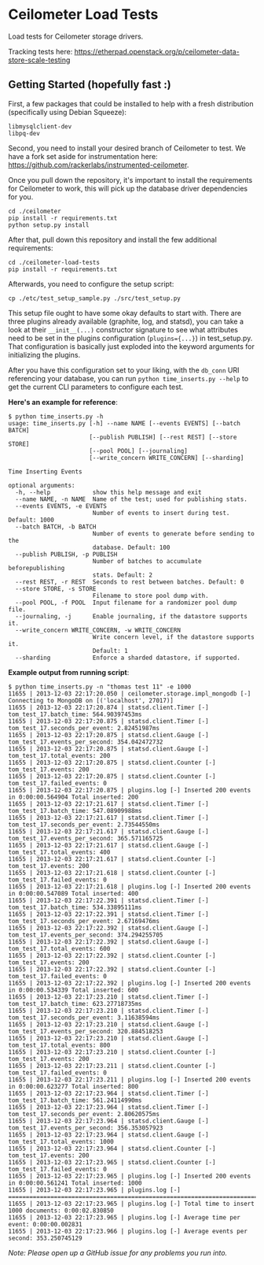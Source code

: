 Ceilometer Load Tests
=====================

Load tests for Ceilometer storage drivers.

Tracking tests here: https://etherpad.openstack.org/p/ceilometer-data-store-scale-testing

Getting Started (hopefully fast :)
----------------

First, a few packages that could be installed to help with a fresh distribution (specifically using Debian Squeeze):

```
libmysqlclient-dev
libpq-dev
```

Second, you need to install your desired branch of Ceilometer to test. We have a fork set aside for instrumentation here: https://github.com/rackerlabs/instrumented-ceilometer.

Once you pull down the repository, it's important to install the requirements for Ceilometer to work, this will pick up the database driver dependencies for you.

```
cd ./ceilometer
pip install -r requirements.txt
python setup.py install
```

After that, pull down this repository and install the few additional requirements:

```
cd ./ceilometer-load-tests
pip install -r requirements.txt
```

Afterwards, you need to configure the setup script:

```
cp ./etc/test_setup_sample.py ./src/test_setup.py
```

This setup file ought to have some okay defaults to start with. There are three plugins already available (graphite, log, and statsd), you can take a look at their ```__init__(...)``` constructor signature to see what attributes need to be set in the plugins configuration (```plugins={...}```) in test_setup.py. That configuration is basically just exploded into the keyword arguments for initializing the plugins.

After you have this configuration set to your liking, with the ```db_conn``` URI referencing your database, you can run ```python time_inserts.py --help``` to get the current CLI parameters to configure each test.


**Here's an example for reference**:
```
$ python time_inserts.py -h
usage: time_inserts.py [-h] --name NAME [--events EVENTS] [--batch BATCH]
                       [--publish PUBLISH] [--rest REST] [--store STORE]
                       [--pool POOL] [--journaling]
                       [--write_concern WRITE_CONCERN] [--sharding]

Time Inserting Events

optional arguments:
  -h, --help            show this help message and exit
  --name NAME, -n NAME  Name of the test; used for publishing stats.
  --events EVENTS, -e EVENTS
                        Number of events to insert during test. Default: 1000
  --batch BATCH, -b BATCH
                        Number of events to generate before sending to the
                        database. Default: 100
  --publish PUBLISH, -p PUBLISH
                        Number of batches to accumulate beforepublishing
                        stats. Default: 2
  --rest REST, -r REST  Seconds to rest between batches. Default: 0
  --store STORE, -s STORE
                        Filename to store pool dump with.
  --pool POOL, -f POOL  Input filename for a randomizer pool dump file.
  --journaling, -j      Enable journaling, if the datastore supports it.
  --write_concern WRITE_CONCERN, -w WRITE_CONCERN
                        Write concern level, if the datastore supports it.
                        Default: 1
  --sharding            Enforce a sharded datastore, if supported.
```

**Example output from running script**:
```
$ python time_inserts.py -n "thomas test 11" -e 1000
11655 | 2013-12-03 22:17:20.050 | ceilometer.storage.impl_mongodb [-] Connecting to MongoDB on [('localhost', 27017)]
11655 | 2013-12-03 22:17:20.874 | statsd.client.Timer [-] tom_test_17.batch_time: 564.90397453ms
11655 | 2013-12-03 22:17:20.875 | statsd.client.Timer [-] tom_test_17.seconds_per_event: 2.82451987ms
11655 | 2013-12-03 22:17:20.875 | statsd.client.Gauge [-] tom_test_17.events_per_second: 354.042472732
11655 | 2013-12-03 22:17:20.875 | statsd.client.Gauge [-] tom_test_17.total_events: 200
11655 | 2013-12-03 22:17:20.875 | statsd.client.Counter [-] tom_test_17.events: 200
11655 | 2013-12-03 22:17:20.875 | statsd.client.Counter [-] tom_test_17.failed_events: 0
11655 | 2013-12-03 22:17:20.875 | plugins.log [-] Inserted 200 events in 0:00:00.564904	Total inserted: 200
11655 | 2013-12-03 22:17:21.617 | statsd.client.Timer [-] tom_test_17.batch_time: 547.08909988ms
11655 | 2013-12-03 22:17:21.617 | statsd.client.Timer [-] tom_test_17.seconds_per_event: 2.73544550ms
11655 | 2013-12-03 22:17:21.617 | statsd.client.Gauge [-] tom_test_17.events_per_second: 365.571165725
11655 | 2013-12-03 22:17:21.617 | statsd.client.Gauge [-] tom_test_17.total_events: 400
11655 | 2013-12-03 22:17:21.617 | statsd.client.Counter [-] tom_test_17.events: 200
11655 | 2013-12-03 22:17:21.618 | statsd.client.Counter [-] tom_test_17.failed_events: 0
11655 | 2013-12-03 22:17:21.618 | plugins.log [-] Inserted 200 events in 0:00:00.547089	Total inserted: 400
11655 | 2013-12-03 22:17:22.391 | statsd.client.Timer [-] tom_test_17.batch_time: 534.33895111ms
11655 | 2013-12-03 22:17:22.391 | statsd.client.Timer [-] tom_test_17.seconds_per_event: 2.67169476ms
11655 | 2013-12-03 22:17:22.392 | statsd.client.Gauge [-] tom_test_17.events_per_second: 374.294255705
11655 | 2013-12-03 22:17:22.392 | statsd.client.Gauge [-] tom_test_17.total_events: 600
11655 | 2013-12-03 22:17:22.392 | statsd.client.Counter [-] tom_test_17.events: 200
11655 | 2013-12-03 22:17:22.392 | statsd.client.Counter [-] tom_test_17.failed_events: 0
11655 | 2013-12-03 22:17:22.392 | plugins.log [-] Inserted 200 events in 0:00:00.534339	Total inserted: 600
11655 | 2013-12-03 22:17:23.210 | statsd.client.Timer [-] tom_test_17.batch_time: 623.27718735ms
11655 | 2013-12-03 22:17:23.210 | statsd.client.Timer [-] tom_test_17.seconds_per_event: 3.11638594ms
11655 | 2013-12-03 22:17:23.210 | statsd.client.Gauge [-] tom_test_17.events_per_second: 320.884518253
11655 | 2013-12-03 22:17:23.210 | statsd.client.Gauge [-] tom_test_17.total_events: 800
11655 | 2013-12-03 22:17:23.210 | statsd.client.Counter [-] tom_test_17.events: 200
11655 | 2013-12-03 22:17:23.211 | statsd.client.Counter [-] tom_test_17.failed_events: 0
11655 | 2013-12-03 22:17:23.211 | plugins.log [-] Inserted 200 events in 0:00:00.623277	Total inserted: 800
11655 | 2013-12-03 22:17:23.964 | statsd.client.Timer [-] tom_test_17.batch_time: 561.24114990ms
11655 | 2013-12-03 22:17:23.964 | statsd.client.Timer [-] tom_test_17.seconds_per_event: 2.80620575ms
11655 | 2013-12-03 22:17:23.964 | statsd.client.Gauge [-] tom_test_17.events_per_second: 356.353057923
11655 | 2013-12-03 22:17:23.964 | statsd.client.Gauge [-] tom_test_17.total_events: 1000
11655 | 2013-12-03 22:17:23.964 | statsd.client.Counter [-] tom_test_17.events: 200
11655 | 2013-12-03 22:17:23.965 | statsd.client.Counter [-] tom_test_17.failed_events: 0
11655 | 2013-12-03 22:17:23.965 | plugins.log [-] Inserted 200 events in 0:00:00.561241	Total inserted: 1000
11655 | 2013-12-03 22:17:23.965 | plugins.log [-] ===========================================================================
11655 | 2013-12-03 22:17:23.965 | plugins.log [-] Total time to insert 1000 documents: 0:00:02.830850
11655 | 2013-12-03 22:17:23.965 | plugins.log [-] Average time per event: 0:00:00.002831
11655 | 2013-12-03 22:17:23.966 | plugins.log [-] Average events per second: 353.250745129
```

*Note: Please open up a GitHub issue for any problems you run into.*
